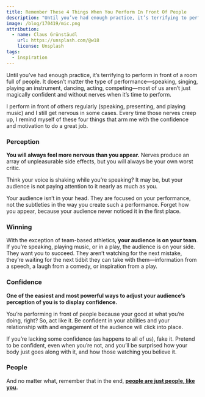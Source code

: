 ```yaml
---
title: Remember These 4 Things When You Perform In Front Of People
description: "Until you’ve had enough practice, it’s terrifying to perform in front of a room full of people."
image: /blog/170419/mic.png
attribution:
  - name: Claus Grünstäudl
    url: https://unsplash.com/@w18
    license: Unsplash
tags:
  - inspiration
---
```


Until you’ve had enough practice, it’s terrifying to perform in front of a room full of people. It doesn’t matter the type of performance—speaking, singing, playing an instrument, dancing, acting, competing—most of us aren’t just magically confident and without nerves when it’s time to perform.

I perform in front of others regularly (speaking, presenting, and playing music) and I still get nervous in some cases. Every time those nerves creep up, I remind myself of these four things that arm me with the confidence and motivation to do a great job.

### Perception

**You will always feel more nervous than you appear.** Nerves produce an array of unpleasurable side effects, but you will always be your own worst critic.

Think your voice is shaking while you’re speaking? It may be, but your audience is not paying attention to it nearly as much as you.

Your audience isn’t in your head. They are focused on your performance, not the subtleties in the way you create such a performance. Forget how you appear, because your audience never noticed it in the first place.

### Winning

With the exception of team-based athletics, **your audience is on your team**. If you’re speaking, playing music, or in a play, the audience is on your side. They want you to succeed. They aren’t watching for the next mistake, they’re waiting for the next tidbit they can take with them—information from a speech, a laugh from a comedy, or inspiration from a play.

### Confidence

**One of the easiest and most powerful ways to adjust your audience’s perception of you is to display confidence.**

You’re performing in front of people because your good at what you’re doing, right? So, act like it. Be confident in your abilities and your relationship with and engagement of the audience will click into place.

If you’re lacking some confidence (as happens to all of us), fake it. Pretend to be confident, even when you’re not, and you’ll be surprised how your body just goes along with it, and how those watching you believe it.

### People

And no matter what, remember that in the end, [**people are just people, like you**](https://youtu.be/WaIIgUIfMFU)**.**

